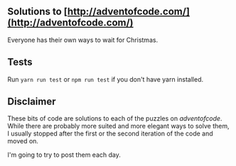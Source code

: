 ## Solutions to [http://adventofcode.com/](http://adventofcode.com/)
Everyone has their own ways to wait for Christmas.

## Tests
Run `yarn run test` or `npm run test` if you don't have yarn installed.

## Disclaimer
These bits of code are solutions to each of the puzzles on _adventofcode_.
While there are probably more suited and more elegant ways to solve them, I usually stopped after the first or the second
iteration of the code and moved on.

I'm going to try to post them each day.
